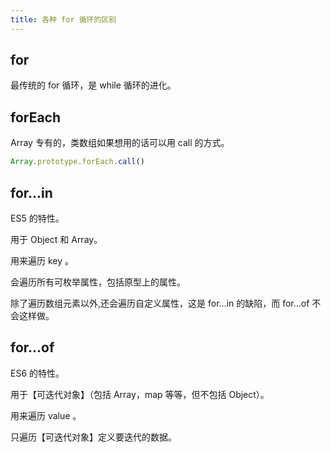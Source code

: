 ```yaml
---
title: 各种 for 循环的区别
---
```


## for 

最传统的 for 循环，是 while 循环的进化。

## forEach 

Array 专有的，类数组如果想用的话可以用 call 的方式。

```javascript
Array.prototype.forEach.call()
```

## for...in 

ES5 的特性。

用于 Object 和 Array。

用来遍历 key 。

会遍历所有可枚举属性，包括原型上的属性。

除了遍历数组元素以外,还会遍历自定义属性，这是 for...in 的缺陷，而 for...of 不会这样做。

## for...of

ES6 的特性。

用于【可迭代对象】（包括 Array，map 等等，但不包括 Object）。

用来遍历 value 。

只遍历【可迭代对象】定义要迭代的数据。